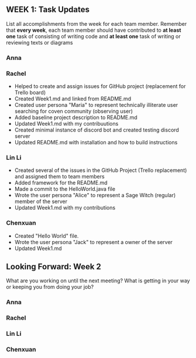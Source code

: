 ## WEEK 1: Task Updates

List all accomplishments from the week for each team member. Remember that **every week**, each team member should have contributed to **at least one** task of consisting of writing code and **at least one** task of writing or reviewing texts or diagrams

### Anna
### Rachel
- Helped to create and assign issues for GitHub project (replacement for Trello board)
- Created Week1.md and linked from README.md
- Created user persona "Maria" to represent technically illiterate user searching for coven community (observing user)
- Added baseline project description to README.md
- Updated Week1.md with my contribuutions
- Created minimal instance of discord bot and created testing discord server
- Updated README.md with installation and how to build instructions
### Lin Li
- Created several of the issues in the GitHub Project (Trello replacement) and assigned them to team members
- Added framework for the README.md
- Made a commit to the HelloWorld.java file
- Wrote the user persona "Alice" to represent a Sage Witch (regular) member of the server
- Updated Week1.md with my contributions
### Chenxuan
- Created "Hello World" file.
- Wrote  the user persona "Jack" to represent a owner of the server 
- Updated Week1.md
## Looking Forward: Week 2
What are you working on until the next meeting? What is getting in your way or keeping you from doing your job?

### Anna
### Rachel
### Lin Li
### Chenxuan
